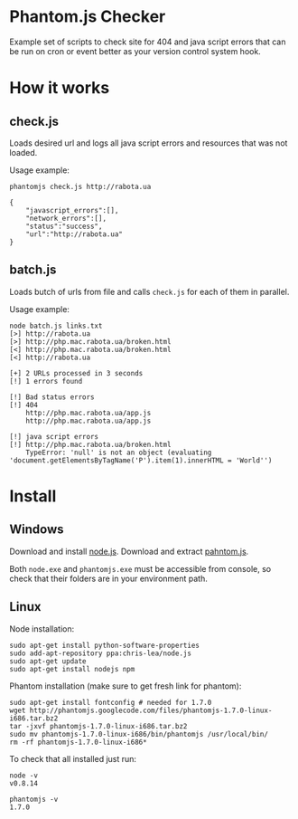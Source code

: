 Phantom.js Checker
==================

Example set of scripts to check site for 404 and java script errors that can be run on cron or event better as your version control system hook.

How it works
============

check.js
--------

Loads desired url and logs all java script errors and resources that was not loaded.

Usage example:

    phantomjs check.js http://rabota.ua

    {
        "javascript_errors":[],
        "network_errors":[],
        "status":"success",
        "url":"http://rabota.ua"
    }

batch.js
--------

Loads butch of urls from file and calls `check.js` for each of them in parallel.

Usage example:

    node batch.js links.txt
    [>] http://rabota.ua
    [>] http://php.mac.rabota.ua/broken.html
    [<] http://php.mac.rabota.ua/broken.html
    [<] http://rabota.ua

    [+] 2 URLs processed in 3 seconds
    [!] 1 errors found

    [!] Bad status errors
    [!] 404
        http://php.mac.rabota.ua/app.js
        http://php.mac.rabota.ua/app.js

    [!] java script errors
    [!] http://php.mac.rabota.ua/broken.html
        TypeError: 'null' is not an object (evaluating 'document.getElementsByTagName('P').item(1).innerHTML = 'World'')


Install
=======

Windows
-------

Download and install [node.js](http://nodejs.org/).
Download and extract [pahntom.js](http://phantomjs.org).

Both `node.exe` and `phantomjs.exe` must be accessible from console, so check that their folders are in your environment path.

Linux
-----

Node installation:

    sudo apt-get install python-software-properties
    sudo add-apt-repository ppa:chris-lea/node.js
    sudo apt-get update
    sudo apt-get install nodejs npm

Phantom installation (make sure to get fresh link for phantom):

    sudo apt-get install fontconfig # needed for 1.7.0
    wget http://phantomjs.googlecode.com/files/phantomjs-1.7.0-linux-i686.tar.bz2
    tar -jxvf phantomjs-1.7.0-linux-i686.tar.bz2
    sudo mv phantomjs-1.7.0-linux-i686/bin/phantomjs /usr/local/bin/
    rm -rf phantomjs-1.7.0-linux-i686*

To check that all installed just run:

    node -v
    v0.8.14

    phantomjs -v
    1.7.0
